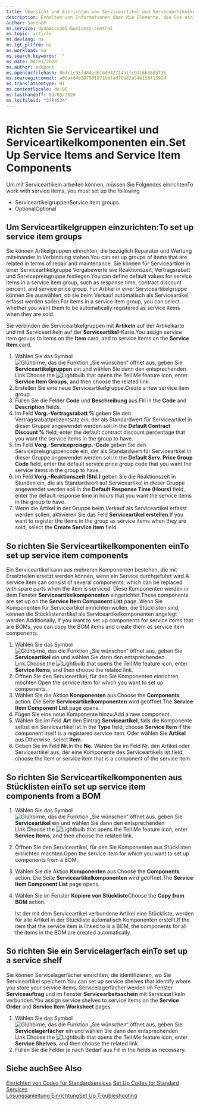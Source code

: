 ```yaml
---
title: Übersicht und Einrichten von Serviceartikel und Serviceartikelkomponenten | Microsoft Docs
description: Erhalten von Informationen über die Elemente, die Sie einrichten müssen, bevor Sie Serviceartikel, einschließlich Vorgabewerte wie Reaktionszeit, Vertragsrabatt, und Servicepreisgruppen verwenden können.
author: SorenGP
ms.service: dynamics365-business-central
ms.topic: article
ms.devlang: na
ms.tgt_pltfrm: na
ms.workload: na
ms.search.keywords: ''
ms.date: 04/01/2020
ms.author: edupont
ms.openlocfilehash: 067c1c95fd84adb10d042714a1fc9116b3503f36
ms.sourcegitcommit: a80afd4e5075018716efad76d82a54e158f1392d
ms.translationtype: HT
ms.contentlocale: de-DE
ms.lasthandoff: 09/09/2020
ms.locfileid: "3784534"
---
```

# <a name="set-up-service-items-and-service-item-components"></a><span data-ttu-id="5832f-103">Richten Sie Serviceartikel und Serviceartikelkomponenten ein.</span><span class="sxs-lookup"><span data-stu-id="5832f-103">Set Up Service Items and Service Item Components</span></span>
<span data-ttu-id="5832f-104">Um mit Serviceartikeln arbeiten können, müssen Sie Folgendes einrichten</span><span class="sxs-lookup"><span data-stu-id="5832f-104">To work with service items, you must set up the following</span></span>

* <span data-ttu-id="5832f-105">Serviceartikelgruppen</span><span class="sxs-lookup"><span data-stu-id="5832f-105">Service item groups.</span></span>
* <span data-ttu-id="5832f-106">Optional</span><span class="sxs-lookup"><span data-stu-id="5832f-106">Optional</span></span>

## <a name="to-set-up-service-item-groups"></a><span data-ttu-id="5832f-107">Um Serviceartikelgruppen einzurichten:</span><span class="sxs-lookup"><span data-stu-id="5832f-107">To set up service item groups</span></span>
<span data-ttu-id="5832f-108">Sie können Artikelgruppen einrichten, die bezüglich Reparatur und Wartung miteinander in Verbindung stehen.</span><span class="sxs-lookup"><span data-stu-id="5832f-108">You can set up groups of items that are related in terms of repair and maintenance.</span></span> <span data-ttu-id="5832f-109">Sie können für Serviceartikel in einer Serviceartikelgruppe Vorgabewerte wie Reaktionszeit, Vertragsrabatt und Servicepreisgruppe festlegen.</span><span class="sxs-lookup"><span data-stu-id="5832f-109">You can define default values for service items in a service item group, such as response time, contract discount percent, and service price group.</span></span> <span data-ttu-id="5832f-110">Für Artikel in einer Serviceartikelgruppe können Sie auswählen, ob sie beim Verkauf automatisch als Serviceartikel erfasst werden sollen.</span><span class="sxs-lookup"><span data-stu-id="5832f-110">For items in a service item group, you can select whether you want them to be automatically registered as service items when they are sold.</span></span>  

<span data-ttu-id="5832f-111">Sie verbinden die Serviceartikelgruppen mit **Artikeln** auf der Artikelkarte und mit Serviceartikeln auf der **Serviceartikel**-Karte.</span><span class="sxs-lookup"><span data-stu-id="5832f-111">You assign service item groups to items on the **Item** card, and to service items on the **Service Item** card.</span></span>  

1. <span data-ttu-id="5832f-112">Wählen Sie das Symbol ![Glühbirne, das die Funktion „Sie wünschen“ öffnet](media/ui-search/search_small.png "Was möchten Sie tun?") aus, geben Sie **Serviceartikelgruppen** ein und wählen Sie dann den entsprechenden Link.</span><span class="sxs-lookup"><span data-stu-id="5832f-112">Choose the ![Lightbulb that opens the Tell Me feature](media/ui-search/search_small.png "Tell me what you want to do") icon, enter **Service Item Groups**, and then choose the related link.</span></span>  
2. <span data-ttu-id="5832f-113">Erstellen Sie eine neue Serviceartikelgruppe.</span><span class="sxs-lookup"><span data-stu-id="5832f-113">Create a new service item group.</span></span>  
3. <span data-ttu-id="5832f-114">Füllen Sie die Felder **Code** und **Beschreibung** aus.</span><span class="sxs-lookup"><span data-stu-id="5832f-114">Fill in the **Code** and **Description** fields.</span></span>  
4. <span data-ttu-id="5832f-115">Im Feld **Vorg.-Vertragsrabatt %** geben Sie den Vertragsrabattprozentsatz ein, der als Standardwert für Serviceartikel in dieser Gruppe angewendet werden soll.</span><span class="sxs-lookup"><span data-stu-id="5832f-115">In the **Default Contract Discount %** field, enter the default contract discount percentage that you want the service items in the group to have.</span></span>  
5. <span data-ttu-id="5832f-116">Im Feld **Vorg.-Servicepreisgrp.-Code** geben Sie den Servicepreisgruppencode ein, der als Standardwert für Serviceartikel in dieser Gruppe angewendet werden soll.</span><span class="sxs-lookup"><span data-stu-id="5832f-116">In the **Default Serv. Price Group Code** field, enter the default service price group code that you want the service items in the group to have.</span></span>  
6. <span data-ttu-id="5832f-117">Im Feld **Vorg.-Reaktionszeit (Std.)** geben Sie die Reaktionszeit in Stunden ein, die als Standardwert auf Serviceartikel in dieser Gruppe angewendet werden soll.</span><span class="sxs-lookup"><span data-stu-id="5832f-117">In the **Default Response Time (Hours)** field, enter the default response time in hours that you want the service items in the group to have.</span></span>  
7. <span data-ttu-id="5832f-118">Wenn die Artikel in der Gruppe beim Verkauf als Serviceartikel erfasst werden sollen, aktivieren Sie das Feld **Serviceartikel erstellen**.</span><span class="sxs-lookup"><span data-stu-id="5832f-118">If you want to register the items in the group as service items when they are sold, select the **Create Service Item** field.</span></span>  

## <a name="to-set-up-service-item-components"></a><span data-ttu-id="5832f-119">So richten Sie Serviceartikelkomponenten ein</span><span class="sxs-lookup"><span data-stu-id="5832f-119">To set up service item components</span></span>
<span data-ttu-id="5832f-120">Ein Serviceartikel kann aus mehreren Komponenten bestehen, die mit Ersatzteilen ersetzt werden können, wenn ein Service durchgeführt wird.</span><span class="sxs-lookup"><span data-stu-id="5832f-120">A service item can consist of several components, which can be replaced with spare parts when the item is serviced.</span></span> <span data-ttu-id="5832f-121">Diese Komponenten werden in dem Fenster **Serviceartikelkomponenten** eingerichtet.</span><span class="sxs-lookup"><span data-stu-id="5832f-121">These components are set up on the **Service Item Component List** page.</span></span> <span data-ttu-id="5832f-122">Wenn Sie Komponenten für Serviceartikel einrichten wollen, die Stücklisten sind, können die Stücklistenartikel als Serviceartikelkomponenten angelegt werden.</span><span class="sxs-lookup"><span data-stu-id="5832f-122">Additionally, if you want to set up components for service items that are BOMs, you can copy the BOM items and create them as service item components.</span></span>

1. <span data-ttu-id="5832f-123">Wählen Sie das Symbol ![Glühbirne, das die Funktion „Sie wünschen“ öffnet](media/ui-search/search_small.png "Was möchten Sie tun?") aus, geben Sie **Serviceartikel** ein und wählen Sie dann den entsprechenden Link.</span><span class="sxs-lookup"><span data-stu-id="5832f-123">Choose the ![Lightbulb that opens the Tell Me feature](media/ui-search/search_small.png "Tell me what you want to do") icon, enter **Service Items**, and then choose the related link.</span></span>
2. <span data-ttu-id="5832f-124">Öffnen Sie den Serviceartikel, für den Sie Komponenten einrichten möchten.</span><span class="sxs-lookup"><span data-stu-id="5832f-124">Open the service item for which you want to set up components.</span></span>  
3. <span data-ttu-id="5832f-125">Wählen Sie die Aktion **Komponenten** aus.</span><span class="sxs-lookup"><span data-stu-id="5832f-125">Choose the **Components** action.</span></span> <span data-ttu-id="5832f-126">Die Seite **Serviceartikelkomponenten** wird geöffnet.</span><span class="sxs-lookup"><span data-stu-id="5832f-126">The **Service Item Component List** page opens.</span></span>  
4. <span data-ttu-id="5832f-127">Fügen Sie eine neue Komponente hinzu.</span><span class="sxs-lookup"><span data-stu-id="5832f-127">Add a new component.</span></span>  
5. <span data-ttu-id="5832f-128">Wählen Sie im Feld **Art** den Eintrag **Serviceartikel**, falls die Komponente selbst ein Serviceartikel ist.</span><span class="sxs-lookup"><span data-stu-id="5832f-128">In the **Type** field, choose **Service Item** if the component itself is a registered service item.</span></span> <span data-ttu-id="5832f-129">Oder wählen Sie **Artikel** aus.</span><span class="sxs-lookup"><span data-stu-id="5832f-129">Otherwise, select **Item**.</span></span>  
6. <span data-ttu-id="5832f-130">Geben Sie im Feld **Nr.**</span><span class="sxs-lookup"><span data-stu-id="5832f-130">In the **No.**</span></span> <span data-ttu-id="5832f-131">Wählen Sie im Feld Nr. den Artikel oder Serviceartikel aus, der eine Komponente des Serviceartikels ist.</span><span class="sxs-lookup"><span data-stu-id="5832f-131">field, choose the item or service item that is a component of the service item.</span></span>  

## <a name="to-set-up-service-item-components-from-a-bom"></a><span data-ttu-id="5832f-132">So richten Sie Serviceartikelkomponenten aus Stücklisten ein</span><span class="sxs-lookup"><span data-stu-id="5832f-132">To set up service item components from a BOM</span></span>
1.  <span data-ttu-id="5832f-133">Wählen Sie das Symbol ![Glühbirne, das die Funktion „Sie wünschen“ öffnet](media/ui-search/search_small.png "Was möchten Sie tun?") aus, geben Sie **Serviceartikel** ein und wählen Sie dann den entsprechenden Link.</span><span class="sxs-lookup"><span data-stu-id="5832f-133">Choose the ![Lightbulb that opens the Tell Me feature](media/ui-search/search_small.png "Tell me what you want to do") icon, enter **Service Items**, and then choose the related link.</span></span>  
2. <span data-ttu-id="5832f-134">Öffnen Sie den Serviceartikel, für den Sie Komponenten aus Stücklisten einrichten möchten.</span><span class="sxs-lookup"><span data-stu-id="5832f-134">Open the service item for which you want to set up components from a BOM.</span></span>  
3. <span data-ttu-id="5832f-135">Wählen Sie die Aktion **Komponenten** aus.</span><span class="sxs-lookup"><span data-stu-id="5832f-135">Choose the **Components** action.</span></span> <span data-ttu-id="5832f-136">Die Seite **Serviceartikelkomponenten** wird geöffnet.</span><span class="sxs-lookup"><span data-stu-id="5832f-136">The **Service Item Component List** page opens.</span></span>  
4. <span data-ttu-id="5832f-137">Wählen Sie im Fenster **Kopiere von Stückliste**</span><span class="sxs-lookup"><span data-stu-id="5832f-137">Choose the **Copy from BOM** action.</span></span>  

    <span data-ttu-id="5832f-138">Ist der mit dem Serviceartikel verbundene Artikel eine Stückliste, werden für alle Artikel in der Stückliste automatisch Komponenten erstellt.</span><span class="sxs-lookup"><span data-stu-id="5832f-138">If the item that the service item is linked to is a BOM, the components for all the items in the BOM are created automatically.</span></span>  

## <a name="to-set-up-a-service-shelf"></a><span data-ttu-id="5832f-139">So richten Sie ein Servicelagerfach ein</span><span class="sxs-lookup"><span data-stu-id="5832f-139">To set up a service shelf</span></span>
<span data-ttu-id="5832f-140">Sie können Servicelagerfächer einrichten, die identifizieren, wo Sie Serviceartikel speichern.</span><span class="sxs-lookup"><span data-stu-id="5832f-140">You can set up service shelves that identify where you store your service items.</span></span> <span data-ttu-id="5832f-141">Servicelagerfächer werden im Fenster **Serviceauftrag** und im Fenster **Servicearbeitsschein** mit Serviceartikeln verbunden.</span><span class="sxs-lookup"><span data-stu-id="5832f-141">You assign service shelves to service items on the **Service Order** and **Service Item Worksheet** pages.</span></span>  

1. <span data-ttu-id="5832f-142">Wählen Sie das Symbol ![Glühbirne, das die Funktion „Sie wünschen“ öffnet](media/ui-search/search_small.png "Tell Me-Funktion") aus, geben Sie **Servicelagerfächer** ein und wählen Sie dann den entsprechenden Link.</span><span class="sxs-lookup"><span data-stu-id="5832f-142">Choose the ![Lightbulb that opens the Tell Me feature](media/ui-search/search_small.png "Tell me what you want to do") icon, enter **Service Shelves**, and then choose the related link.</span></span>
2. <span data-ttu-id="5832f-143">Füllen Sie die Felder je nach Bedarf aus.</span><span class="sxs-lookup"><span data-stu-id="5832f-143">Fill in the fields as necessary.</span></span>

## <a name="see-also"></a><span data-ttu-id="5832f-144">Siehe auch</span><span class="sxs-lookup"><span data-stu-id="5832f-144">See Also</span></span>
<span data-ttu-id="5832f-145">[Einrichten von Codes für Standardservices](service-how-setup-service-coding.md) </span><span class="sxs-lookup"><span data-stu-id="5832f-145">[Set Up Codes for Standard Services](service-how-setup-service-coding.md) </span></span>  
[<span data-ttu-id="5832f-146">Lösungsanleitung Einrichtung</span><span class="sxs-lookup"><span data-stu-id="5832f-146">Set Up Troubleshooting</span></span>](service-how-setup-troubleshooting.md)
